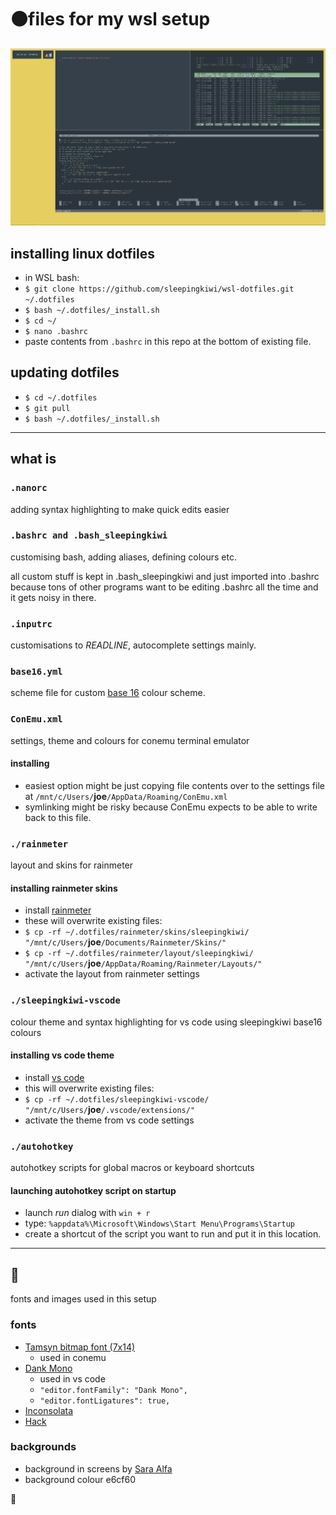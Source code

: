 # ⚫files for my wsl setup

![screen](screen.png)

## installing linux dotfiles

- in WSL bash:
- `$ git clone https://github.com/sleepingkiwi/wsl-dotfiles.git ~/.dotfiles`
- `$ bash ~/.dotfiles/_install.sh`
- `$ cd ~/`
- `$ nano .bashrc`
- paste contents from `.bashrc` in this repo at the bottom of existing file.

## updating dotfiles

- `$ cd ~/.dotfiles`
- `$ git pull`
- `$ bash ~/.dotfiles/_install.sh`

---

## what is

### `.nanorc`

adding syntax highlighting to make quick edits easier

### `.bashrc and .bash_sleepingkiwi`

customising bash, adding aliases, defining colours etc.

all custom stuff is kept in .bash_sleepingkiwi and just imported into .bashrc because tons of other programs want to be editing .bashrc all the time and it gets noisy in there.

### `.inputrc`

customisations to _READLINE_, autocomplete settings mainly.

### `base16.yml`

scheme file for custom [base 16](http://chriskempson.com/projects/base16/) colour scheme.

### `ConEmu.xml`

settings, theme and colours for conemu terminal emulator

#### installing

- easiest option might be just copying file contents over to the settings file at `/mnt/c/Users/`__joe__`/AppData/Roaming/ConEmu.xml`
- symlinking might be risky because ConEmu expects to be able to write back to this file.

### `./rainmeter`

layout and skins for rainmeter

#### installing rainmeter skins

- install [rainmeter](https://www.rainmeter.net/)
- these will overwrite existing files:
- `$ cp -rf ~/.dotfiles/rainmeter/skins/sleepingkiwi/ "/mnt/c/Users/`__joe__`/Documents/Rainmeter/Skins/"`
- `$ cp -rf ~/.dotfiles/rainmeter/layout/sleepingkiwi/ "/mnt/c/Users/`__joe__`/AppData/Roaming/Rainmeter/Layouts/"`
- activate the layout from rainmeter settings

### `./sleepingkiwi-vscode`

colour theme and syntax highlighting for vs code using sleepingkiwi base16 colours

#### installing vs code theme

- install [vs code](https://code.visualstudio.com/)
- this will overwrite existing files:
- `$ cp -rf ~/.dotfiles/sleepingkiwi-vscode/ "/mnt/c/Users/`__joe__`/.vscode/extensions/"`
- activate the theme from vs code settings

### `./autohotkey`

autohotkey scripts for global macros or keyboard shortcuts

#### launching autohotkey script on startup

- launch _run_ dialog with `win + r`
- type: `%appdata%\Microsoft\Windows\Start Menu\Programs\Startup`
- create a shortcut of the script you want to run and put it in this location.

---

## 🎊

fonts and images used in this setup

### fonts

- [Tamsyn bitmap font (7x14)](http://www.fial.com/~scott/tamsyn-font/)
  - used in conemu
- [Dank Mono](https://dank.sh)
  - used in vs code
  - `"editor.fontFamily": "Dank Mono",`
  - `"editor.fontLigatures": true,`
- [Inconsolata](https://fonts.google.com/specimen/Inconsolata)
- [Hack](http://sourcefoundry.org/hack/)

### backgrounds

- background in screens by [Sara Alfa](https://www.sara-alfa.com/personal-illustrations)
- background colour e6cf60

👻
